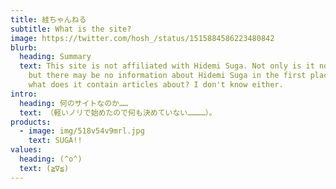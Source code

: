 ```yaml
---
title: 絓ちゃんねる
subtitle: What is the site?
image: https://twitter.com/hosh_/status/1515884586223480842
blurb:
  heading: Summary
  text: This site is not affiliated with Hidemi Suga. Not only is it not related,
    but there may be no information about Hidemi Suga in the first place. So
    what does it contain articles about? I don't know either.
intro:
  heading: 何のサイトなのか……
  text: （軽いノリで始めたので何も決めていない…………）。
products:
  - image: img/518v54v9mrl.jpg
    text: SUGA!!
values:
  heading: (^o^)
  text: (≧∇≦)
---
```

